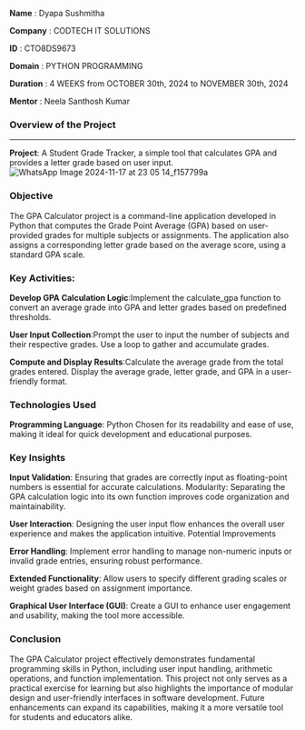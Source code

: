 **Name** : Dyapa Sushmitha

**Company** : CODTECH IT SOLUTIONS

**ID** : CTO8DS9673

**Domain** : PYTHON PROGRAMMING

**Duration** : 4 WEEKS from OCTOBER 30th, 2024 to NOVEMBER 30th, 2024

**Mentor** : Neela Santhosh Kumar

### Overview of the Project
---
**Project**: A Student Grade Tracker, a simple tool that calculates GPA and provides a letter grade based on user input.
![WhatsApp Image 2024-11-17 at 23 05 14_f157799a](https://github.com/user-attachments/assets/b33b50a5-c58b-4718-ac09-2bc014559824)


### Objective
The GPA Calculator project is a command-line application developed in Python that computes the Grade Point Average (GPA) based on user-provided grades for multiple subjects or assignments. The application also assigns a corresponding letter grade based on the average score, using a standard GPA scale.

### Key Activities:

**Develop GPA Calculation Logic**:Implement the calculate_gpa function to convert an
average grade into GPA and letter grades based on predefined thresholds.

**User Input Collection**:Prompt the user to input the number of subjects and their respective grades.
Use a loop to gather and accumulate grades.

**Compute and Display Results**:Calculate the average grade from the total grades entered.
Display the average grade, letter grade, and GPA in a user-friendly format.

### Technologies Used
**Programming Language**: Python
Chosen for its readability and ease of use, making it ideal for quick development and educational purposes.

### Key Insights
**Input Validation**: Ensuring that grades are correctly input as floating-point numbers is essential for accurate calculations.
Modularity: Separating the GPA calculation logic into its own function improves code organization and maintainability.

**User Interaction**: Designing the user input flow enhances the overall user experience and makes the application intuitive.
Potential Improvements

**Error Handling**: Implement error handling to manage non-numeric inputs or invalid grade entries, ensuring robust performance.

**Extended Functionality**: Allow users to specify different grading scales or weight grades based on assignment importance.

**Graphical User Interface (GUI)**: Create a GUI to enhance user engagement and usability, making the tool more accessible.

### Conclusion
The GPA Calculator project effectively demonstrates fundamental programming skills in Python, including user input handling, arithmetic operations, and function implementation. This project not only serves as a practical exercise for learning but also highlights the importance of modular design and user-friendly interfaces in software development. Future enhancements can expand its capabilities, making it a more versatile tool for students and educators alike.
